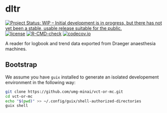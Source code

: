 # dltr

<!-- badges: start -->
[![Project Status: WIP – Initial development is in progress, but there has not yet been a stable, usable release suitable for the public.](https://www.repostatus.org/badges/latest/wip.svg)](https://www.repostatus.org/#wip)
[![license](https://img.shields.io/badge/license-GPL%20%28%3E=%203%29-brightgreen.svg?style=flat)](https://www.gnu.org/licenses/gpl-3.0.html)
[![R-CMD-check](https://github.com/umg-minai/dltr/actions/workflows/R-CMD-check.yaml/badge.svg)](https://github.com/umg-minai/dltr/actions/workflows/R-CMD-check.yaml)
[![codecov.io](https://img.shields.io/codecov/c/github/sgibb/dltr.svg?branch=master)](https://codecov.io/github/sgibb/dltr/?branch=master)
<!-- badges: end -->

A reader for logbook and trend data exported from Draeger anaesthesia machines.

## Bootstrap

We assume you have `guix` installed to generate an isolated developement
environment in the following way:

```bash
git clone https://github.com/umg-minai/vct-or-mc.git
cd vct-or-mc
echo "$(pwd)" >> ~/.config/guix/shell-authorized-directories
guix shell
```
